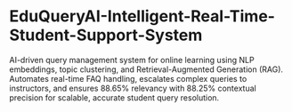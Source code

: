 # EduQueryAI-Intelligent-Real-Time-Student-Support-System
AI-driven query management system for online learning using NLP embeddings, topic clustering, and Retrieval-Augmented Generation (RAG). Automates real-time FAQ handling, escalates complex queries to instructors, and ensures 88.65% relevancy with 88.25% contextual precision for scalable, accurate student query resolution.
